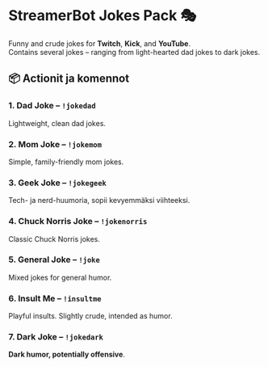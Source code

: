 # StreamerBot Jokes Pack 🎭

Funny and crude jokes for **Twitch**, **Kick**, and **YouTube**.  
Contains several jokes – ranging from light-hearted dad jokes to dark jokes.

## 📦 Actionit ja komennot

### 1. Dad Joke – `!jokedad`
Lightweight, clean dad jokes.
### 2. Mom Joke – `!jokemom`
Simple, family-friendly mom jokes.  
### 3. Geek Joke – `!jokegeek`
Tech- ja nerd-huumoria, sopii kevyemmäksi viihteeksi.  
### 4. Chuck Norris Joke – `!jokenorris`
Classic Chuck Norris jokes. 
### 5. General Joke – `!joke`
Mixed jokes for general humor.
### 6. Insult Me – `!insultme`
Playful insults. Slightly crude, intended as humor.
### 7. Dark Joke – `!jokedark`
__**Dark humor, potentially offensive**__.
